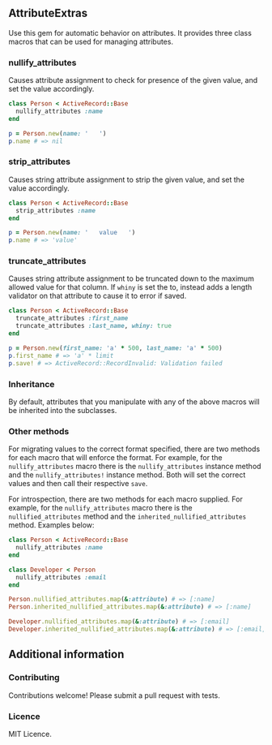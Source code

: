 ## AttributeExtras

Use this gem for automatic behavior on attributes. It provides three class macros that can be used for managing attributes.

### nullify_attributes

Causes attribute assignment to check for presence of the given value, and set the value accordingly.

```ruby
class Person < ActiveRecord::Base
  nullify_attributes :name
end

p = Person.new(name: '   ')
p.name # => nil
```

### strip_attributes

Causes string attribute assignment to strip the given value, and set the value accordingly.

```ruby
class Person < ActiveRecord::Base
  strip_attributes :name
end

p = Person.new(name: '   value   ')
p.name # => 'value'
```

### truncate_attributes

Causes string attribute assignment to be truncated down to the maximum allowed value for that column. If `whiny` is set the to, instead adds a length validator on that attribute to cause it to error if saved.

```ruby
class Person < ActiveRecord::Base
  truncate_attributes :first_name
  truncate_attributes :last_name, whiny: true
end

p = Person.new(first_name: 'a' * 500, last_name: 'a' * 500)
p.first_name # => 'a' * limit
p.save! # => ActiveRecord::RecordInvalid: Validation failed
```

### Inheritance

By default, attributes that you manipulate with any of the above macros will be inherited into the subclasses.

### Other methods

For migrating values to the correct format specified, there are two methods for each macro that will enforce the format. For example, for the `nullify_attributes` macro there is the `nullify_attributes` instance method and the `nullify_attributes!` instance method. Both will set the correct values and then call their respective `save`.

For introspection, there are two methods for each macro supplied. For example, for the `nullify_attributes` macro there is the `nullified_attributes` method and the `inherited_nullified_attributes` method. Examples below:

```ruby
class Person < ActiveRecord::Base
  nullify_attributes :name
end

class Developer < Person
  nullify_attributes :email
end

Person.nullified_attributes.map(&:attribute) # => [:name]
Person.inherited_nullified_attributes.map(&:attribute) # => [:name]

Developer.nullified_attributes.map(&:attribute) # => [:email]
Developer.inherited_nullified_attributes.map(&:attribute) # => [:email, :name]
```

## Additional information

### Contributing

Contributions welcome! Please submit a pull request with tests.

### Licence

MIT Licence.

